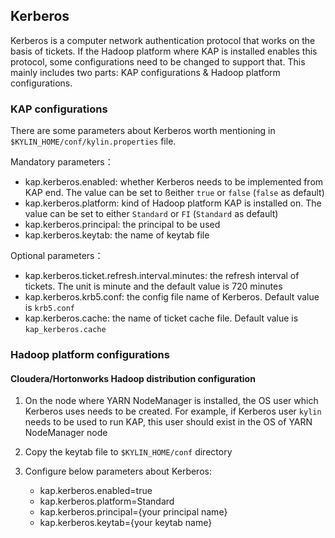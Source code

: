 ## Kerberos ##

Kerberos is a computer network authentication protocol that works on the basis of tickets. If the Hadoop platform where KAP is installed enables this protocol, some configurations need to be changed to support that. This mainly includes two parts: KAP configurations & Hadoop platform configurations.

### KAP configurations ###

There are some parameters about Kerberos worth mentioning in `$KYLIN_HOME/conf/kylin.properties` file.

Mandatory parameters：

   - kap.kerberos.enabled: whether Kerberos needs to be implemented from KAP end. The value can be set to ßeither `true` or `false` (`false` as default)
   - kap.kerberos.platform: kind of Hadoop platform KAP is installed on. The value can be set to either `Standard` or `FI` (`Standard` as default)
   - kap.kerberos.principal: the principal to be used
   - kap.kerberos.keytab: the name of keytab file

Optional parameters：

   - kap.kerberos.ticket.refresh.interval.minutes: the refresh interval of tickets. The unit is minute and the default value is 720 minutes
   - kap.kerberos.krb5.conf: the config file name of Kerberos. Default value is `krb5.conf`
   - kap.kerberos.cache: the name of ticket cache file. Default value is `kap_kerberos.cache`

### Hadoop platform configurations

#### Cloudera/Hortonworks Hadoop distribution configuration

1. On the node where YARN NodeManager is installed, the OS user which Kerberos uses needs to be created. For example, if Kerberos user `kylin` needs to be used to run KAP, this user should exist in the OS of YARN NodeManager node

2. Copy the keytab file to `$KYLIN_HOME/conf` directory

3. Configure below parameters about Kerberos:

   - kap.kerberos.enabled=true
   - kap.kerberos.platform=Standard
   - kap.kerberos.principal={your principal name}
   - kap.kerberos.keytab={your keytab name} 